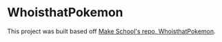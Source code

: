 # WhoisthatPokemon
This project was built based off [Make School's repo, WhoisthatPokemon](https://github.com/Product-College-Labs/WhosthatPokemon).
